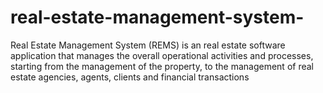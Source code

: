 # real-estate-management-system-
Real Estate Management System (REMS) is an real estate software application that manages the overall operational activities and processes,
starting from the management of the property, to the management of real estate agencies, agents, clients and financial transactions
